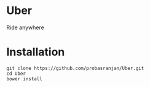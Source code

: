 # Uber
Ride anywhere

# Installation
```
git clone https://github.com/probasranjan/Uber.git
cd Uber
bower install
```
